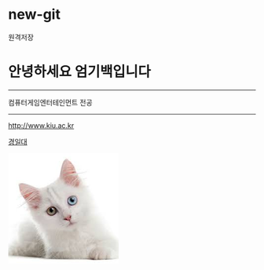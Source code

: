 # new-git
원격저장

# 안녕하세요 엄기백입니다

---

컴퓨터게임엔터테인먼트 전공

---

<http://www.kiu.ac.kr>

[경일대](http://www.kiu.ac.kr)

![고양이](./image/1.jpg)
